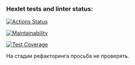 ### Hexlet tests and linter status:
[![Actions Status](https://github.com/Madixxx22/frontend-project-46/workflows/hexlet-check/badge.svg)](https://github.com/Madixxx22/frontend-project-46/actions)

[![Maintainability](https://api.codeclimate.com/v1/badges/fde78d3c3a461cc80289/maintainability)](https://codeclimate.com/github/Madixxx22/frontend-project-46/maintainability)

[![Test Coverage](https://api.codeclimate.com/v1/badges/fde78d3c3a461cc80289/test_coverage)](https://codeclimate.com/github/Madixxx22/frontend-project-46/test_coverage)

На стадии рефакторинга просьба не проверять.
